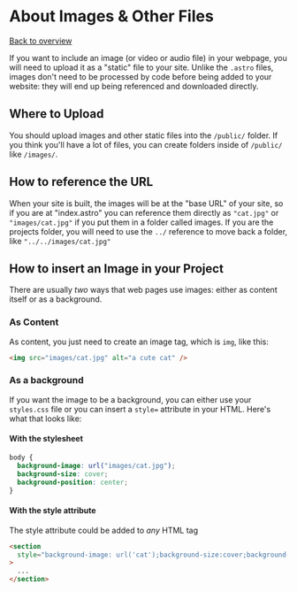 # About Images & Other Files

[Back to overview](../README.md)

If you want to include an image (or video or audio file) in your
webpage, you will need to upload it as a "static" file to your site.
Unlike the `.astro` files, images don't need to be processed by
code before being added to your website: they will end up being
referenced and downloaded directly.

## Where to Upload

You should upload images and other static files into the `/public/`
folder. If you think you'll have a lot of files, you can create
folders inside of `/public/` like `/images/`.

## How to reference the URL

When your site is built, the images will be at the "base URL" of your
site, so if you are at "index.astro" you can reference them directly
as `"cat.jpg"` or `"images/cat.jpg"` if you put them in a folder
called images. If you are the projects folder, you will need to use
the `../` reference to move back a folder, like `"../../images/cat.jpg"`

## How to insert an Image in your Project

There are usually _two_ ways that web pages use images: either as
content itself or as a background.

### As Content

As content, you just need to create an image tag, which is `img`, like
this:

```html
<img src="images/cat.jpg" alt="a cute cat" />
```

### As a background

If you want the image to be a background, you can either use your
`styles.css` file or you can insert a `style=` attribute in your
HTML. Here's what that looks like:

#### With the stylesheet

```css
body {
  background-image: url("images/cat.jpg");
  background-size: cover;
  background-position: center;
}
```

#### With the style attribute

The style attribute could be added to _any_ HTML tag

```html
<section
  style="background-image: url('cat');background-size:cover;background-position: cover;"
>
  ...
</section>
```
